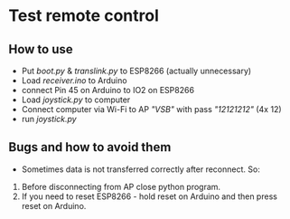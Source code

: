 # Test remote control
## How to use

- Put *boot.py* & *translink.py* to ESP8266 (actually unnecessary)
- Load *receiver.ino* to Arduino
- connect Pin 45 on Arduino to IO2 on ESP8266
- Load *joystick.py* to computer
- Connect computer via Wi-Fi to AP *"VSB"* with pass *"12121212"* (4x 12)
- run *joystick.py*

## Bugs and how to avoid them
- Sometimes data is not transferred correctly after reconnect. So:

1. Before disconnecting from AP close python program.
2. If you need to reset ESP8266 - hold reset on Arduino and then press reset on Arduino.

